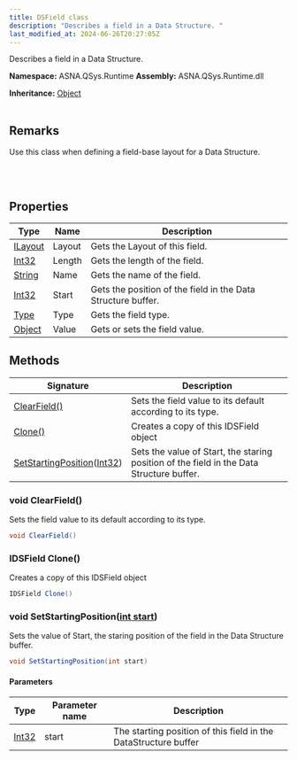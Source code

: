 ```yaml
---
title: DSField class
description: "Describes a field in a Data Structure. "
last_modified_at: 2024-06-26T20:27:05Z
---
```


Describes a field in a Data Structure.

**Namespace:** ASNA.QSys.Runtime
**Assembly:** ASNA.QSys.Runtime.dll

**Inheritance:** [Object](https://docs.microsoft.com/en-us/dotnet/api/system.object)
<br>
<br>

## Remarks
Use this class when defining a field-base layout for a Data Structure.

<br>
<br>

## Properties

| Type | Name | Description
| --- | --- | --- 
| [ILayout](/reference/runtime/qsys-runtime/i-layout.html) | Layout | Gets the Layout of this field. |
| [Int32](https://learn.microsoft.com/en-us/dotnet/csharp/language-reference/builtin-types/integral-numeric-types) | Length | Gets the length of the field. |
| [String](https://learn.microsoft.com/en-us/dotnet/api/system.string?view=net-8.0) | Name | Gets the name of the field. |
| [Int32](https://learn.microsoft.com/en-us/dotnet/csharp/language-reference/builtin-types/integral-numeric-types) | Start | Gets the position of the field in the Data Structure buffer. |
| [Type](https://docs.microsoft.com/en-us/dotnet/api/system.type) | Type | Gets the field type. |
| [Object](https://docs.microsoft.com/en-us/dotnet/api/system.object) | Value | Gets or sets the field value. |

## Methods

| Signature | Description |
| --- | --- |
| [ClearField()](#void-clearfield) | Sets the field value to its default according to its type.
| [Clone()](#idsfield-clone) | Creates a copy of this IDSField object
| [SetStartingPosition](#void-setstartingpositionint-start)([Int32](https://docs.microsoft.com/en-us/dotnet/api/system.int32)) | Sets the value of Start, the staring position of the field in the Data Structure buffer.

### void ClearField()

Sets the field value to its default according to its type.

```cs
void ClearField()
```

### IDSField Clone()

Creates a copy of this IDSField object

```cs
IDSField Clone()
```

### void SetStartingPosition([int start](https://learn.microsoft.com/en-us/dotnet/csharp/language-reference/builtin-types/integral-numeric-types))

Sets the value of Start, the staring position of the field in the Data Structure buffer.

```cs
void SetStartingPosition(int start)
```

#### Parameters

| Type | Parameter name | Description
| --- | --- | ---
| [Int32](https://docs.microsoft.com/en-us/dotnet/api/system.int32) | start | The starting position of this field in the DataStructure buffer
